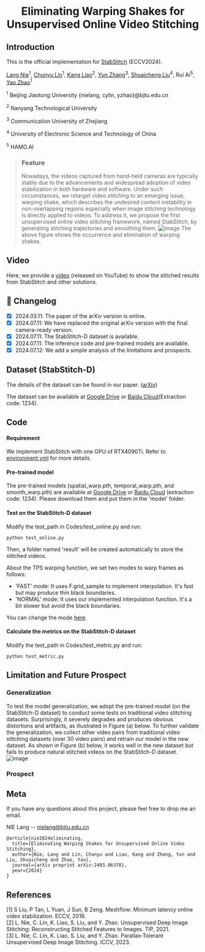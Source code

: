 # <p align="center">Eliminating Warping Shakes for Unsupervised Online Video Stitching

## Introduction
This is the official implementation for [StabStitch](https://arxiv.org/abs/2403.06378) (ECCV2024).

[Lang Nie](https://nie-lang.github.io/)<sup>1</sup>, [Chunyu Lin](https://faculty.bjtu.edu.cn/8549/)<sup>1</sup>, [Kang Liao](https://kangliao929.github.io/)<sup>2</sup>, [Yun Zhang](http://zhangyunnet.cn/academic/index.html)<sup>3</sup>, [Shuaicheng Liu](http://www.liushuaicheng.org/)<sup>4</sup>, Rui Ai<sup>5</sup>, [Yao Zhao](https://faculty.bjtu.edu.cn/5900/)<sup>1</sup>

<sup>1</sup> Beijing Jiaotong University  {nielang, cylin, yzhao}@bjtu.edu.cn

<sup>2</sup> Nanyang Technological University

<sup>3</sup> Communication University of Zhejiang 

<sup>4</sup> University of Electronic Science and Technology of China

<sup>5</sup> HAMO.AI

> ### Feature
> Nowadays, the videos captured from hand-held cameras are typically stable due to the advancements and widespread adoption of video stabilization in both hardware and software. Under such circumstances, we retarget video stitching to an emerging issue, warping shake, which describes the undesired content instability in non-overlapping regions especially when image stitching technology is directly applied to videos. To address it, we propose the first unsupervised online video stitching framework, named StabStitch, by generating stitching trajectories and smoothing them. 
![image](https://github.com/nie-lang/StabStitch/blob/main/fig.png)
The above figure shows the occurrence and elimination of warping shakes.
> 
## Video
Here, we provide a [video](https://www.youtube.com/watch?v=03kGEZJHxzI&t) (released on YouTube) to show the stitched results from StabStitch and other solutions.

## 📝 Changelog

- [x] 2024.03.11: The paper of the arXiv version is online.
- [x] 2024.07.11: We have replaced the original arXiv version with the final camera-ready version.
- [x] 2024.07.11: The StabStitch-D dataset is available.
- [x] 2024.07.11: The inference code and pre-trained models are available.
- [x] 2024.07.12: We add a simple analysis of the limitations and prospects.

## Dataset (StabStitch-D)
The details of the dataset can be found in our paper. ([arXiv](https://arxiv.org/abs/2403.06378))

The dataset can be available at [Google Drive](https://drive.google.com/drive/folders/16EDGrKOLLwcMseOjpI7bCrv_aP1MYVcz?usp=sharing) or [Baidu Cloud](https://pan.baidu.com/s/1TKQAQ9zryUuU4uzTiswfHg)(Extraction code: 1234).

## Code
#### Requirement
We implement StabStitch with one GPU of RTX4090Ti. Refer to [environment.yml](https://github.com/nie-lang/StabStitch/blob/main/environment.yml) for more details.

#### Pre-trained model
The pre-trained models (spatial_warp.pth, temporal_warp.pth, and smooth_warp.pth) are available at [Google Drive](https://drive.google.com/drive/folders/1TuhQgD945MMnhmvnOwBS1LoLkYR1eetj?usp=sharing) or [Baidu Cloud](https://pan.baidu.com/s/1TTSbR4UYFL8f-nP3aGME7g) (extraction code: 1234). Please download them and put them in the 'model' folder.

#### Test on the StabStitch-D dataset
Modify the test_path in Codes/test_online.py and run:
```
python test_online.py
```
Then, a folder named 'result' will be created automatically to store the stitched videos.

About the TPS warping function, we set two modes to warp frames as follows:
* 'FAST' mode: It uses F.grid_sample to implement interpolation. It's fast but may produce thin black boundaries.
* 'NORMAL' mode: It uses our implemented interpolation function. It's a bit slower but avoid the black boundaries.

You can change the mode [here](https://github.com/nie-lang/StabStitch/blob/0c3665377e8bb76e062d5276cda72a7c7f0fab5b/Codes/test_online.py#L127).


#### Calculate the metrics on the StabStitch-D dataset
Modify the test_path in Codes/test_metric.py and run:
```
python test_metric.py
```

## Limitation and Future Prospect 

### Generalization
To test the model generalization, we adopt the pre-trained model (on the StabStitch-D dataset) to conduct some tests on traditional video stitching datasets. Surprisingly, it severely degrades and produces obvious distortions and artifacts, as illustrated in Figure (a) below. To further validate the generalization, we collect other video pairs from traditional video stitching datasets (over 30 video pairs) and retrain our model in the new dataset. As shown in Figure (b) below, it works well in the new dataset but fails to produce natural stitched videos on the StabStitch-D dataset.
![image](https://github.com/nie-lang/StabStitch/blob/main/limitation.png)

### Prospect


## Meta
If you have any questions about this project, please feel free to drop me an email.

NIE Lang -- nielang@bjtu.edu.cn
```
@article{nie2024eliminating,
  title={Eliminating Warping Shakes for Unsupervised Online Video Stitching},
  author={Nie, Lang and Lin, Chunyu and Liao, Kang and Zhang, Yun and Liu, Shuaicheng and Zhao, Yao},
  journal={arXiv preprint arXiv:2403.06378},
  year={2024}
}
```


## References
[1] S Liu, P Tan, L Yuan, J Sun, B Zeng. Meshflow: Minimum latency online video stabilization. ECCV, 2016.  
[2] L. Nie, C. Lin, K. Liao, S. Liu, and Y. Zhao. Unsupervised Deep Image Stitching: Reconstructing Stitched Features to Images. TIP, 2021.   
[3] L. Nie, C. Lin, K. Liao, S. Liu, and Y. Zhao. Parallax-Tolerant Unsupervised Deep Image Stitching. ICCV, 2023.   

